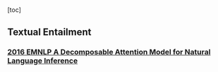 #
[toc]

## Textual Entailment
### [2016 EMNLP A Decomposable Attention Model for Natural Language Inference]()